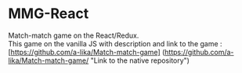 # MMG-React
Match-match game on the React/Redux.  
This game on the vanilla JS with description and link to the game : [https://github.com/a-lika/Match-match-game] (https://github.com/a-lika/Match-match-game/ "Link to the native repository")   

